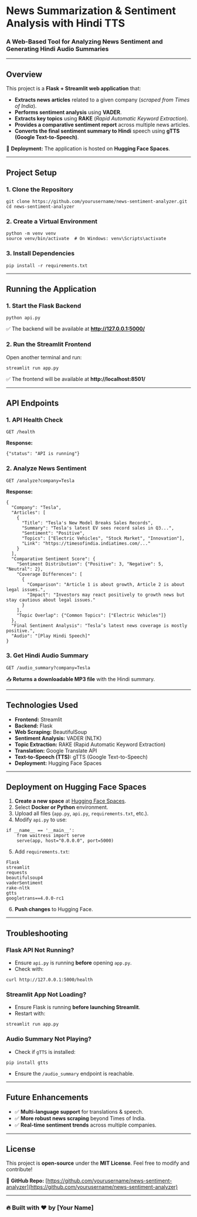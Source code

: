 # News Summarization & Sentiment Analysis with Hindi TTS  
### A Web-Based Tool for Analyzing News Sentiment and Generating Hindi Audio Summaries  

---

## Overview  
This project is a **Flask + Streamlit web application** that:  

- **Extracts news articles** related to a given company (*scraped from Times of India*).  
- **Performs sentiment analysis** using **VADER**.  
- **Extracts key topics** using **RAKE** (*Rapid Automatic Keyword Extraction*).  
- **Provides a comparative sentiment report** across multiple news articles.  
- **Converts the final sentiment summary to Hindi** speech using **gTTS (Google Text-to-Speech)**.  

🚀 **Deployment:** The application is hosted on **Hugging Face Spaces**.  

---

## Project Setup  

### 1. Clone the Repository  
```
git clone https://github.com/yourusername/news-sentiment-analyzer.git
cd news-sentiment-analyzer
```

### 2. Create a Virtual Environment  
```
python -m venv venv
source venv/bin/activate  # On Windows: venv\Scripts\activate
```

### 3. Install Dependencies  
```
pip install -r requirements.txt
```

---

## Running the Application  

### 1. Start the Flask Backend  
```
python api.py
```
✅ The backend will be available at **http://127.0.0.1:5000/**  

### 2. Run the Streamlit Frontend  
Open another terminal and run:  
```
streamlit run app.py
```
✅ The frontend will be available at **http://localhost:8501/**  

---

## API Endpoints  

### 1. API Health Check  
```
GET /health
```
**Response:**  
```
{"status": "API is running"}
```

### 2. Analyze News Sentiment  
```
GET /analyze?company=Tesla
```
**Response:**  
```
{
  "Company": "Tesla",
  "Articles": [
    {
      "Title": "Tesla's New Model Breaks Sales Records",
      "Summary": "Tesla's latest EV sees record sales in Q3...",
      "Sentiment": "Positive",
      "Topics": ["Electric Vehicles", "Stock Market", "Innovation"],
      "Link": "https://timesofindia.indiatimes.com/..."
    }
  ],
  "Comparative Sentiment Score": {
    "Sentiment Distribution": {"Positive": 3, "Negative": 5, "Neutral": 2},
    "Coverage Differences": [
      {
        "Comparison": "Article 1 is about growth, Article 2 is about legal issues.",
        "Impact": "Investors may react positively to growth news but stay cautious about legal issues."
      }
    ],
    "Topic Overlap": {"Common Topics": ["Electric Vehicles"]}
  },
  "Final Sentiment Analysis": "Tesla’s latest news coverage is mostly positive.",
  "Audio": "[Play Hindi Speech]"
}
```

### 3. Get Hindi Audio Summary  
```
GET /audio_summary?company=Tesla
```
📥 **Returns a downloadable MP3 file** with the Hindi summary.  

---

## Technologies Used  

- **Frontend:** Streamlit  
- **Backend:** Flask  
- **Web Scraping:** BeautifulSoup  
- **Sentiment Analysis:** VADER (NLTK)  
- **Topic Extraction:** RAKE (Rapid Automatic Keyword Extraction)  
- **Translation:** Google Translate API  
- **Text-to-Speech (TTS):** gTTS (Google Text-to-Speech)  
- **Deployment:** Hugging Face Spaces  

---

## Deployment on Hugging Face Spaces  

1. **Create a new space** at [Hugging Face Spaces](https://huggingface.co/spaces).  
2. Select **Docker or Python** environment.  
3. Upload all files (`app.py`, `api.py`, `requirements.txt`, etc.).  
4. Modify `api.py` to use:  
```
if __name__ == '__main__':
    from waitress import serve
    serve(app, host="0.0.0.0", port=5000)
```
5. Add `requirements.txt`:  
```
Flask
streamlit
requests
beautifulsoup4
vaderSentiment
rake-nltk
gtts
googletrans==4.0.0-rc1
```
6. **Push changes** to Hugging Face.  

---

## Troubleshooting  

### Flask API Not Running?  
- Ensure `api.py` is running **before** opening `app.py`.  
- Check with:  
```
curl http://127.0.0.1:5000/health
```

### Streamlit App Not Loading?  
- Ensure Flask is running **before launching Streamlit**.  
- Restart with:  
```
streamlit run app.py
```

### Audio Summary Not Playing?  
- Check if `gTTS` is installed:  
```
pip install gtts
```
- Ensure the `/audio_summary` endpoint is reachable.  

---

## Future Enhancements  
- ✅ **Multi-language support** for translations & speech.  
- ✅ **More robust news scraping** beyond Times of India.  
- ✅ **Real-time sentiment trends** across multiple companies.  

---

## License  
This project is **open-source** under the **MIT License**. Feel free to modify and contribute!  

🔗 **GitHub Repo:** [https://github.com/yourusername/news-sentiment-analyzer](https://github.com/yourusername/news-sentiment-analyzer)  

---

### 🔥 Built with ❤️ by [Your Name]  

